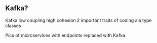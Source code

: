 ## Kafka?

Kafka low coupling high cohesion 2 important traits of coding ala type classes



Pics of microservices with endpoints replaced with Kafka

